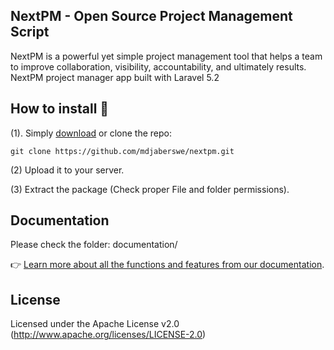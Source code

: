 ## NextPM - Open Source Project Management Script

NextPM is a powerful yet simple project management tool that helps a team to improve collaboration, visibility, accountability, and ultimately results. NextPM project manager app built with Laravel 5.2

## How to install 🤔
(1). Simply [download](https://github.com/mdjaberswe/nextpm/archive/master.zip) or clone the repo:
```
git clone https://github.com/mdjaberswe/nextpm.git
```

(2)  Upload it to your server.

(3)  Extract the package (Check proper File and folder permissions).

## Documentation

Please check the folder: documentation/

👉 [Learn more about all the functions and features from our documentation](http://github.com/mdjaber.swe/docs/nextpm/).

## License

Licensed under the Apache License v2.0 (http://www.apache.org/licenses/LICENSE-2.0)
